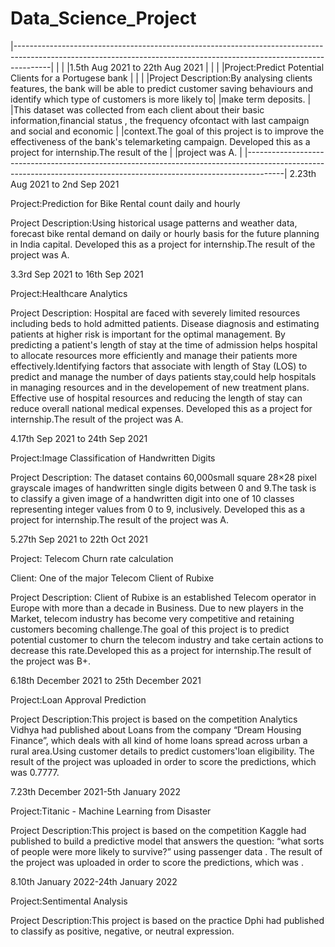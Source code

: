 # Data_Science_Project
|---------------------------------------------------------------------------------------------------------------------------------------------------------------------| |                                                                                                                                                                      |
|1.5th Aug 2021 to 22th Aug 2021                                                                                                                                      | 
|                                                                                                                                                                     |
|Project:Predict  Potential Clients for a Portugese bank                                                                                                              |
|                                                                                                                                                                     |
|Project Description:By analysing clients features, the bank will be able to predict customer saving behaviours and identify which type of customers is more likely to| |make term deposits.                                                                                                                                                  |
|This dataset was collected from each client about their basic information,financial status , the  frequency ofcontact with last campaign and social and economic     | |context.The goal of this project is to improve the effectiveness of the bank's telemarketing campaign. Developed this as a project for internship.The result of the  | |project was A.                                                                                                                                                       |
|---------------------------------------------------------------------------------------------------------------------------------------------------------------------|
2.23th Aug 2021 to 2nd Sep 2021

Project:Prediction for Bike Rental count daily and hourly

Project Description:Using historical usage patterns and weather data, forecast bike rental demand on daily or hourly basis for the future planning in India capital. Developed this as a project for internship.The result of the project was A.

3.3rd Sep 2021 to 16th Sep 2021

Project:Healthcare Analytics

Project Description: Hospital are faced with severely limited resources including beds to hold admitted patients. Disease diagnosis and estimating patients at higher risk is important for the optimal management. By predicting a patient's length of stay at the time of admission helps hospital to allocate resources more efficiently and manage their patients more effectively.Identifying factors that associate with length of Stay (LOS) to predict and manage the number of days patients stay,could help hospitals in managing resources and in the developement of new treatment plans. 
Effective use of hospital resources and reducing the length of stay can reduce overall national medical expenses. Developed this as a project for internship.The result of the project was A.

4.17th Sep 2021 to 24th Sep 2021

Project:Image Classification of Handwritten Digits

Project Description: The dataset contains 60,000small square 28×28 pixel grayscale images of handwritten single digits between 0 and 9.The task is to classify a given image of a handwritten digit into one of 10 classes representing integer values from 0 to 9, inclusively. Developed this as a project for internship.The result of the project was A.

5.27th Sep 2021 to 22th Oct 2021

Project: Telecom Churn rate calculation

Client: One of the major Telecom Client of Rubixe

Project Description: Client of Rubixe  is an established Telecom operator in Europe with more than a decade in Business. Due to new players in the Market, telecom industry has become very competitive and retaining customers becoming challenge.The goal of this project is to predict potential customer to churn the telecom industry and take certain actions to decrease this rate.Developed this as a project for internship.The result of the project was B+.

6.18th December 2021 to  25th December 2021

Project:Loan Approval Prediction

Project Description:This project is based on the competition Analytics Vidhya had published about Loans from the company “Dream Housing Finance”, which deals with all kind of home loans spread across urban a rural area.Using customer details to predict customers'loan eligibility. The result of the project was uploaded in order to score the predictions, which was 0.7777. 

7.23th December 2021-5th January 2022

Project:Titanic - Machine Learning from Disaster

Project Description:This project is based on the competition Kaggle had published to build a predictive model that answers the question: “what sorts of people were more likely to survive?” using passenger data . The result of the project was uploaded in order to score the predictions, which was . 

8.10th January 2022-24th January 2022

Project:Sentimental Analysis

Project Description:This project is based on the practice Dphi had published to classify as positive, negative, or neutral expression.
  
 
